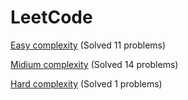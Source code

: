 # LeetCode

[Easy complexity](Easy/) (Solved 11 problems)

[Midium complexity](Medium/) (Solved 14 problems)

[Hard complexity](Hard/) (Solved 1 problems)
